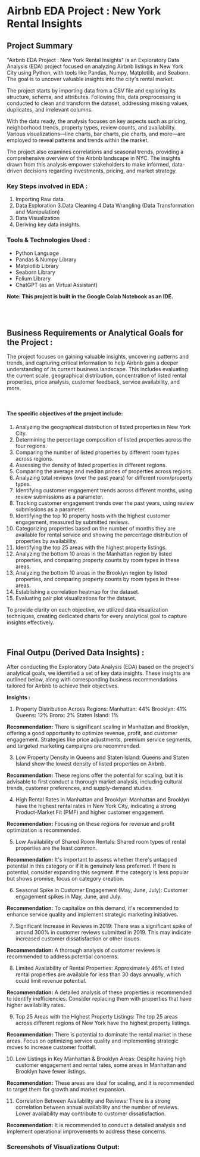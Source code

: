 # **Airbnb EDA Project : New York Rental Insights**



## **Project Summary** 

"Airbnb EDA Project : New York Rental Insights" is an Exploratory Data Analysis (EDA) project focused on analyzing Airbnb listings in New York City using Python, with tools like Pandas, Numpy, Matplotlib, and Seaborn. The goal is to uncover valuable insights into the city's rental market.

The project starts by importing data from a CSV file and exploring its structure, schema, and attributes. Following this, data preprocessing is conducted to clean and transform the dataset, addressing missing values, duplicates, and irrelevant columns.

With the data ready, the analysis focuses on key aspects such as pricing, neighborhood trends, property types, review counts, and availability. Various visualizations—line charts, bar charts, pie charts, and more—are employed to reveal patterns and trends within the market.

The project also examines correlations and seasonal trends, providing a comprehensive overview of the Airbnb landscape in NYC. The insights drawn from this analysis empower stakeholders to make informed, data-driven decisions regarding investments, pricing, and market strategy.


### **Key Steps involved in EDA :**

1. Importing Raw data.
2. Data Exploration
3.Data Cleaning
4.Data Wrangling (Data Transformation and Manipulation)
5. Data Visualization
6. Deriving key data insights.

### **Tools & Technologies Used :**

* Python Language
* Pandas & Numpy Library
* Matplotlib Library
* Seaborn Library
* Folium Library
* ChatGPT (as an Virtual Assistant)

**Note: This project is built in the Google Colab Notebook as an IDE.**

<br>
<br>

## Business Requirements or Analytical Goals for the Project :
The project focuses on gaining valuable insights, uncovering patterns and trends, and capturing critical information to help Airbnb gain a deeper understanding of its current business landscape. This includes evaluating the current scale, geographical distribution, concentration of listed rental properties, price analysis, customer feedback, service availability, and more.

<br>

#### **The specific objectives of the project include:**

1. Analyzing the geographical distribution of listed properties in New York City.
2. Determining the percentage composition of listed properties across the four regions.
3. Comparing the number of listed properties by different room types across regions.
4. Assessing the density of listed properties in different regions.
5. Comparing the average and median prices of properties across regions.
6. Analyzing total reviews (over the past years) for different room/property types.
7. Identifying customer engagement trends across different months, using review submissions as a parameter.
8. Tracking customer engagement trends over the past years, using review submissions as a parameter.
9. Identifying the top 10 property hosts with the highest customer engagement, measured by submitted reviews.
10. Categorizing properties based on the number of months they are available for rental service and showing the percentage distribution of properties by availability.
11. Identifying the top 25 areas with the highest property listings.
12. Analyzing the bottom 10 areas in the Manhattan region by listed properties, and comparing property counts by room types in these areas.
13. Analyzing the bottom 10 areas in the Brooklyn region by listed properties, and comparing property counts by room types in these areas.
14. Establishing a correlation heatmap for the dataset.
15. Evaluating pair plot visualizations for the dataset.

To provide clarity on each objective, we utilized data visualization techniques, creating dedicated charts for every analytical goal to capture insights effectively.

<br>

## **Final Outpu (Derived Data Insights) :**


After conducting the Exploratory Data Analysis (EDA) based on the project's analytical goals, we identified a set of key data insights. These insights are outlined below, along with corresponding business recommendations tailored for Airbnb to achieve their objectives.

**Insights :**

1. Property Distribution Across Regions:
Manhattan: 44%
Brooklyn: 41%
Queens: 12%
Bronx: 2%
Staten Island: 1%

  **Recommendation:** There is significant scaling in Manhattan and Brooklyn, offering a good opportunity to optimize revenue, profit, and customer engagement. Strategies like price adjustments, premium service segments, and targeted marketing campaigns are recommended.


3. Low Property Density in Queens and Staten Island: Queens and Staten Island show the lowest density of listed properties on Airbnb.

  **Recommendation:** These regions offer the potential for scaling, but it is advisable to first conduct a thorough market analysis, including cultural trends, customer preferences, and supply-demand studies.


4. High Rental Rates in Manhattan and Brooklyn: Manhattan and Brooklyn have the highest rental rates in New York City, indicating a strong Product-Market Fit (PMF) and higher customer engagement.

  **Recommendation:** Focusing on these regions for revenue and profit optimization is recommended.


5. Low Availability of Shared Room Rentals: Shared room types of rental properties are the least common.

  **Recommendation:** It's important to assess whether there's untapped potential in this category or if it is genuinely less preferred. If there is potential, consider expanding this segment. If the category is less popular but shows promise, focus on category creation.


6. Seasonal Spike in Customer Engagement (May, June, July): Customer engagement spikes in May, June, and July.

  **Recommendation:** To capitalize on this demand, it's recommended to enhance service quality and implement strategic marketing initiatives.


7. Significant Increase in Reviews in 2019: There was a significant spike of around 300% in customer reviews submitted in 2019. This may indicate increased customer dissatisfaction or other issues.

**Recommendation:** A thorough analysis of customer reviews is recommended to address potential concerns.


8. Limited Availability of Rental Properties: Approximately 46% of listed rental properties are available for less than 30 days annually, which could limit revenue potential.

  **Recommendation:** A detailed analysis of these properties is recommended to identify inefficiencies. Consider replacing them with properties that have higher availability rates.


9. Top 25 Areas with the Highest Property Listings: The top 25 areas across different regions of New York have the highest property listings.

  **Recommendation:** There is potential to dominate the rental market in these areas. Focus on optimizing service quality and implementing strategic moves to increase customer footfall.


10. Low Listings in Key Manhattan & Brooklyn Areas: Despite having high customer engagement and rental rates, some areas in Manhattan and Brooklyn have fewer listings.

  **Recommendation:** These areas are ideal for scaling, and it is recommended to target them for growth and market expansion.


11. Correlation Between Availability and Reviews: There is a strong correlation between annual availability and the number of reviews. Lower availability may contribute to customer dissatisfaction.

  **Recommendation:** It is recommended to conduct a detailed analysis and implement operational improvements to address these concerns.


### **Screenshots of Visualizations Output:**
